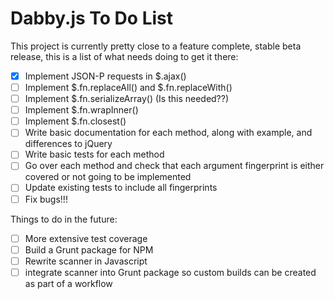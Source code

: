 # Dabby.js To Do List

This project is currently pretty close to a feature complete, stable beta release, this is a list of what needs doing to get it there:

- [x] Implement JSON-P requests in $.ajax()
- [ ] Implement $.fn.replaceAll() and $.fn.replaceWith()
- [ ] Implement $.fn.serializeArray() (Is this needed??)
- [ ] Implement $.fn.wrapInner()
- [ ] Implement $.fn.closest()
- [ ] Write basic documentation for each method, along with example, and differences to jQuery
- [ ] Write basic tests for each method
- [ ] Go over each method and check that each argument fingerprint is either covered or not going to be implemented
- [ ] Update existing tests to include all fingerprints
- [ ] Fix bugs!!!

Things to do in the future:

- [ ] More extensive test coverage
- [ ] Build a Grunt package for NPM
- [ ] Rewrite scanner in Javascript
- [ ] integrate scanner into Grunt package so custom builds can be created as part of a workflow
